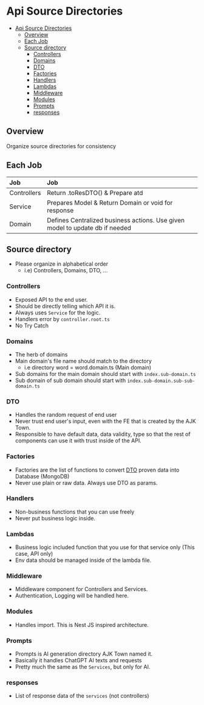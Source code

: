 # Api Source Directories

<!-- TOC -->

- [Api Source Directories](#api-source-directories)
  - [Overview](#overview)
  - [Each Job](#each-job)
  - [Source directory](#source-directory)
    - [Controllers](#controllers)
    - [Domains](#domains)
    - [DTO](#dto)
    - [Factories](#factories)
    - [Handlers](#handlers)
    - [Lambdas](#lambdas)
    - [Middleware](#middleware)
    - [Modules](#modules)
    - [Prompts](#prompts)
    - [responses](#responses)

<!-- /TOC -->

## Overview

Organize source directories for consistency


## Each Job

| Job         | Job                                                                          |
|:------------|:-----------------------------------------------------------------------------|
| Controllers | Return .toResDTO() & Prepare atd                                             |
| Service     | Prepares Model & Return Domain or void for response                          |
| Domain      | Defines Centralized business actions. Use given model to update db if needed |

## Source directory 

- Please organize in alphabetical order
  - i.e) Controllers, Domains, DTO, ...

### Controllers
- Exposed API to the end user.
- Should be directly telling which API it is.
- Always uses `Service` for the logic.
- Handlers error by `controller.root.ts`
- No Try Catch

### Domains
- The herb of domains
- Main domain's file name should match to the directory
  - i.e directory word = word.domain.ts (Main domain)
- Sub domains for the main domain should start with `index.sub-domain.ts`
- Sub domain of sub domain should start with `index.sub-domain.sub-sub-domain.ts`

### DTO
- Handles the random request of end user
- Never trust end user's input, even with the FE that is created by the AJK Town.
- Responsible to have default data, data validity, type so that the rest of components can use it with trust inside of the API.

### Factories
- Factories are the list of functions to convert [DTO](#dto) proven data into Database (MongoDB)
- Never use plain or raw data. Always use DTO as params.


### Handlers
- Non-business functions that you can use freely
- Never put business logic inside.

### Lambdas
- Business logic included function that you use for that service only (This case, API only)
- Env data should be managed inside of the lambda file.

### Middleware
- Middleware component for Controllers and Services.
- Authentication, Logging will be handled here.


### Modules
- Handles import. This is Nest JS inspired architecture.

### Prompts
- Prompts is AI generation directory AJK Town named it.
- Basically it handles ChatGPT AI texts and requests
- Pretty much the same as the `Services`, but only for AI.

### responses
- List of response data of the `services` (not controllers)
